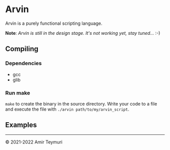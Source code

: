 # Arvin

Arvin is a purely functional scripting language.

**Note**: _Arvin is still in the design stage. It's not working yet, stay tuned..._ :-)

## Compiling
### Dependencies
- gcc
- glib

### Run make
`make` to create the binary in the source directory. Write your code to a file and execute the file with `./arvin path/to/my/arvin_script`.

## Examples

***
© 2021-2022 Amir Teymuri
